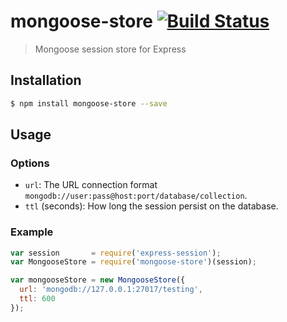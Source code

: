 # mongoose-store [![Build Status](https://travis-ci.org/dreyacosta/mongoose-store.svg?branch=master)](https://travis-ci.org/dreyacosta/mongoose-store)
> Mongoose session store for Express

## Installation
```sh
$ npm install mongoose-store --save
```

## Usage

### Options
  - `url`: The URL connection format `mongodb://user:pass@host:port/database/collection`.
  - `ttl` (seconds): How long the session persist on the database.

### Example
```js
var session       = require('express-session');
var MongooseStore = require('mongoose-store')(session);

var mongooseStore = new MongooseStore({
  url: 'mongodb://127.0.0.1:27017/testing',
  ttl: 600
});
```